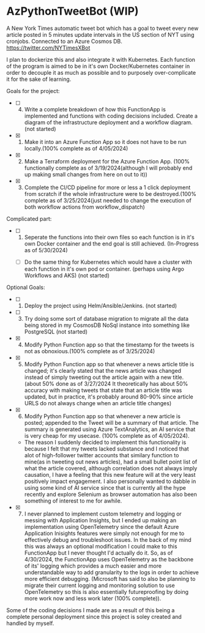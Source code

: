 # AzPythonTweetBot (WIP)
A New York Times automatic tweet bot which has a goal to tweet every new article posted in 5 minutes update intervals in the US section of NYT using cronjobs. Connected to an Azure Cosmos DB. https://twitter.com/NYTimesXBot

I plan to dockerize this and also integrate it with Kubernetes. Each function of the program is aimed to be in it's own Docker/Kubernetes container in order to decouple it as much as possible and to purposely over-complicate it for the sake of learning.

Goals for the project:
- [ ] 4. Write a complete breakdown of how this FunctionApp is implemented and functions with coding decisions included. Create a diagram of the infrastructure deployment and a workflow diagram. (not started)
- [x] 1. Make it into an Azure Function App so it does not have to be run locally.(100% complete as of 4/05/2024)
- [x] 2. Make a Terraform deployment for the Azure Function App. (100% functionally complete as of 3/19/2024(although I will probably end up making small changes from here on out to it))
- [x] 3. Complete the CI/CD pipeline for more or less a 1 click deployment from scratch if the whole infrastructure were to be destroyed.(100% complete as of 3/25/2024(just needed to change the execution of both workflow actions from workflow_dispatch)


Complicated part:
- [ ] 1. Seperate the functions into their own files so each function is in it's own Docker container and the end goal is still achieved. (In-Progress as of 5/30/2024)
   - [ ] Do the same thing for Kubernetes which would have a cluster with each function in it's own pod or container. (perhaps using Argo Workflows and AKS)  (not started)


Optional Goals:
- [ ] 1. Deploy the project using Helm/Ansible/Jenkins. (not started)
- [ ] 3. Try doing some sort of database migration to migrate all the data being stored in my CosmosDB NoSql instance into something like PostgreSQL (not started)
- [x] 4. Modify Python Function app so that the timestamp for the tweets is not as obnoxious.(100% complete as of 3/25/2024)
- [x] 5. Modify Python Function app so that whenever a news article title is changed; it's clearly stated that the news article was changed instead of simply tweeting out the article again with a new title. (about 50% done as of 3/27/2024 It theoretically has about 50% accuracy with making tweets that state that an article title was updated, but in practice, it's probably around 80-90% since article URLS do not always change when an article title changes)
- [x] 6. Modify Python Function app so that whenever a new article is posted; appended to the Tweet will be a summary of that article. The summary is generated using Azure TextAnalytics, an AI service that is very cheap for my usecase. (100% complete as of 4/05/2024).
   - The reason I suddenly decided to implement this functionality is because I felt that my tweets lacked substance and I noticed that alot of high-follower twitter accounts that similary function to mine(as in tweeting out news articles), had a small bullet point list of what the article covered, although correlation does not always imply causation, I have a feeling that this new feature will at the very least positively impact engagement. I also personally wanted to dabble in using some kind of AI service since that is currently all the hype recently and explore Selenium as browser automation has also been something of interest to me for awhile.
- [x] 7. I never planned to implement custom telemetry and logging or messing with Application Insights, but I ended up making an implementation using OpenTelemetry since the default Azure Application Inisights features were simply not enough for me to effectively debug and troubleshoot issues. In the back of my mind this was always an optional modification I could make to this FunctionApp but I never thought I'd actually do it. So, as of 4/30/2024, the FunctionApp uses OpenTelemetry as the backbone of its' logging which provides a much easier and more understandable way to add granularity to the logs in order to achieve more efficient debugging. (Microsoft has said to also be planning to migrate their current logging and monitoring solution to use OpenTelemetry so this is also essentially futureproofing by doing more work now and less work later (100% complete)).

Some of the coding decisions I made are as a result of this being a complete personal deployment since this project is soley created and handled by myself.
